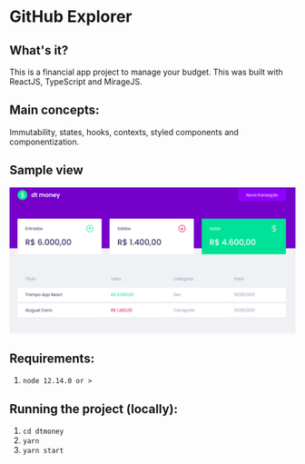 # GitHub Explorer

## What's it?
This is a financial app project to manage your budget. This was built with ReactJS, TypeScript and MirageJS.

## Main concepts:
Immutability, states, hooks, contexts, styled components and componentization.


## Sample view
![](dtmoney.png)

## Requirements:
1. `node 12.14.0 or >`

## Running the project (locally):

1. `cd dtmoney`
2. `yarn`
3. `yarn start`
